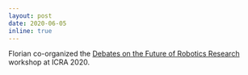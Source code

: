 ```yaml
---
layout: post
date: 2020-06-05
inline: true
---
```


Florian co-organized the <a href="https://starslab.ca/workshops/icra_2020_debates/">Debates on the Future of Robotics Research</a> workshop
at ICRA 2020.   

